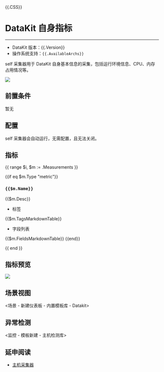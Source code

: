 {{.CSS}}
# DataKit 自身指标
---

- DataKit 版本：{{.Version}}
- 操作系统支持：`{{.AvailableArchs}}`

self 采集器用于 DataKit 自身基本信息的采集，包括运行环境信息、CPU、内存占用情况等。

![](imgs/input-self-1.png)

## 前置条件

暂无

## 配置

self 采集器会自动运行，无需配置，且无法关闭。

## 指标

{{ range $i, $m := .Measurements }}

{{if eq $m.Type "metric"}}

### `{{$m.Name}}`

{{$m.Desc}}

- 标签

{{$m.TagsMarkdownTable}}

- 字段列表

{{$m.FieldsMarkdownTable}}
{{end}}

{{ end }}

## 指标预览

![](imgs/input-self-2.png)

## 场景视图

<场景 - 新建仪表板 - 内置模板库 - Datakit>

## 异常检测

<监控 - 模板新建 - 主机检测库>

## 延申阅读

- [主机采集器](hostobject.md)
